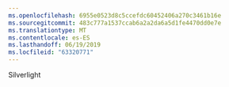 ```yaml
---
ms.openlocfilehash: 6955e0523d8c5ccefdc60452406a270c3461b16e
ms.sourcegitcommit: 483c777a1537ccab6a2a2da6a5d1fe4470dd0e7e
ms.translationtype: MT
ms.contentlocale: es-ES
ms.lasthandoff: 06/19/2019
ms.locfileid: "63320771"
---
```

Silverlight